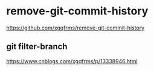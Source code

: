 # remove-git-commit-history

https://github.com/xgqfrms/remove-git-commit-history

## git filter-branch

https://www.cnblogs.com/xgqfrms/p/13338946.html
